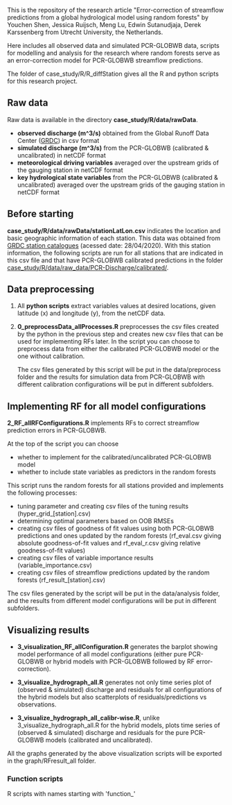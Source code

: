This is the repository of the research article "Error-correction of streamflow predictions from a global hydrological model using random forests" by Youchen Shen, Jessica Ruijsch, Meng Lu, Edwin Sutanudjaja, Derek Karssenberg from Utrecht University, the Netherlands.


Here includes all observed data and simulated PCR-GLOBWB data, scripts for modelling and analysis for the research where random forests serve as an error-correction model for PCR-GLOBWB streamflow predictions. 

The folder of case_study/R/R_diffStation gives all the R and python scripts for this research project. 
## Raw data
Raw data is available in the directory **case_study/R/data/rawData**.
* **observed discharge (m^3/s)** obtained from the Global Runoff Data Center ([GRDC](http://www.bafg.de/GRDC)) in csv format
* **simulated discharge (m^3/s)** from the PCR-GLOBWB (calibrated & uncalibrated) in netCDF format
* **meteorological driving variables** averaged over the upstream grids of the gauging station in netCDF format
* **key hydrological state variables** from the PCR-GLOBWB (calibrated & uncalibrated) averaged over the upstream grids of the gauging station in netCDF format 

## Before starting
**case_study/R/data/rawData/stationLatLon.csv** indicates the location and basic geographic information of each station. This data was obtained from [GRDC station catalogues](https://www.bafg.de/GRDC/EN/02_srvcs/21_tmsrs/211_ctlgs/catalogues_node.html) (acessed date: 28/04/2020). 
With this station information, the following scripts are run for all stations that are indicated in this csv file and that have PCR-GLOBWB calibrated predictions in the folder [case_study/R/data/raw_data/PCR-Discharge/calibrated/](https://github.com/co822ee/PCR-GLOBWB_error-correction/tree/master/case_study/R/data/rawData/PCR-Discharge/calibrated).

## Data preprocessing

1. All **python scripts** extract variables values at desired locations, given latitude (x) and longitude (y), from the netCDF data.
2. **0_preprocessData_allProcesses.R** preprocesses the csv files created by the python in the previous step and creates new csv files that can be used for implementing RFs later. In the script you can choose to preprocess data from either the calibrated PCR-GLOBWB model or the one without calibration.

    The csv files generated by this script will be put in the data/preprocess folder and the results for simulation data from PCR-GLOBWB with different calibration configurations will be put in different subfolders.

## Implementing RF for all model configurations
**2_RF_allRFConfigurations.R** implements RFs to correct streamflow prediction errors in PCR-GLOBWB. 

At the top of the script you can choose 

* whether to implement for the calibrated/uncalibrated PCR-GLOBWB model 
* whether to include state variables as predictors in the random forests


This script runs the random forests for all stations provided and implements the following processes:

* tuning parameter and creating csv files of the tuning results (hyper_grid_[station].csv)
* determining optimal parameters based on OOB RMSEs
* creating csv files of goodness of fit values using both PCR-GLOBWB predictions and ones updated by the random forests (rf_eval.csv giving absolute goodness-of-fit values and rf_eval_r.csv giving relative goodness-of-fit values)
* creating csv files of variable importance results (variable_importance.csv)
* creating csv files of streamflow predictions updated by the random forests (rf_result_[station].csv)

The csv files generated by the script will be put in the data/analysis folder, and the results from different model configurations will be put in different subfolders.

## Visualizing results
* **3_visualization_RF_allConfiguration.R** generates the barplot showing model performance of all model configurations (either pure PCR-GLOBWB or hybrid models with PCR-GLOBWB followed by RF error-correction). 

* **3_visualize_hydrograph_all.R** generates not only time series plot of (observed & simulated) discharge and residuals for all configurations of the hybrid models but also scatterplots of residuals/predictions vs observations.
* **3_visualize_hydrograph_all_calibr-wise.R**, unlike 3_visualize_hydrograph_all.R for the hybrid models, plots time series of (observed & simulated) discharge and residuals for the pure PCR-GLOBWB models (calibrated and uncalibrated). 

All the graphs generated by the above visualization scripts will be exported in the graph/RFresult_all folder.

### Function scripts
R scripts with names starting with 'function_'


